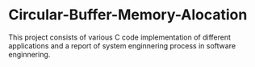 # Circular-Buffer-Memory-Alocation
This project consists of various C code implementation of different applications and a report of system enginnering process in software enginnering.
